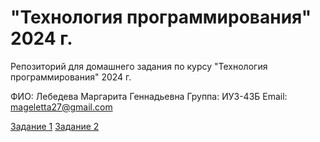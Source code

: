 # "Технология программирования" 2024 г.
Репозиторий для домашнего задания по курсу "Технология программирования" 2024 г.

ФИО: Лебедева Маргарита Геннадьевна
Группа: ИУ3-43Б
Email: mageletta27@gmail.com

[Задание 1](https://github.com/ritylia27/homework)
[Задание 2](https://github.com/ritylia27/Lab2)
